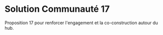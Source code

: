 # Solution Communauté 17

Proposition 17 pour renforcer l'engagement et la co-construction autour du hub.
